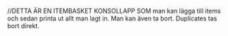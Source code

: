 //DETTA ÄR EN ITEMBASKET KONSOLLAPP SOM man kan lägga till items och sedan printa ut allt man lagt in. Man kan även ta bort. Duplicates tas bort direkt.
